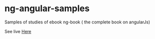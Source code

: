 # ng-angular-samples
Samples of studies of ebook ng-book ( the complete book on angularJs)

See live <a href="https://souzace.github.io/ng-angular-samples/" target="_blank">Here</a>
